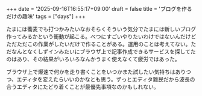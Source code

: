 +++
date = '2025-09-16T16:55:17+09:00'
draft = false
title = 'ブログを作るだけの趣味'
tags = ["days"]
+++

たまには蕎麦でも打つかみたいなおそらくそういう気分でたまには新しいブログ作ってみるかという衝動が起こる。べつにすごいやりたいわけではないんだけどただただこの作業がしたいだけで作ることがある。運用のことは考えてない。ただなんとなくしずインみたいにブラウザ上で記事作成できるサービスを探してたのはあり、その結果がいろいろなんかうまく使えなくて疲労ではあった。

ブラウザ上で爆速で何かを走り書くことをいつかまた試したい気持ちはありつつ、エディタを変えたらいいのかなとも思う。ずっとエディタ難民だから波長の合うエディタにたどり着くことが最優先事項なのかもしれない。
